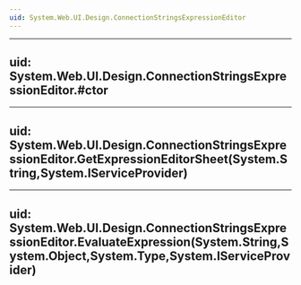 ```yaml
---
uid: System.Web.UI.Design.ConnectionStringsExpressionEditor
---
```


---
uid: System.Web.UI.Design.ConnectionStringsExpressionEditor.#ctor
---

---
uid: System.Web.UI.Design.ConnectionStringsExpressionEditor.GetExpressionEditorSheet(System.String,System.IServiceProvider)
---

---
uid: System.Web.UI.Design.ConnectionStringsExpressionEditor.EvaluateExpression(System.String,System.Object,System.Type,System.IServiceProvider)
---
